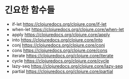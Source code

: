 # 긴요한 함수들

* if-let https://clojuredocs.org/clojure.core/if-let
* when-let https://clojuredocs.org/clojure.core/when-let
* apply https://clojuredocs.org/clojure.core/apply
* into https://clojuredocs.org/clojure.core/into
* conj https://clojuredocs.org/clojure.core/conj
* cons https://clojuredocs.org/clojure.core/cons
* iterate https://clojuredocs.org/clojure.core/iterate
* cycle https://clojuredocs.org/clojure.core/cycle
* lazy-seq https://clojuredocs.org/clojure.core/lazy-seq
* partial https://clojuredocs.org/clojure.core/partial
